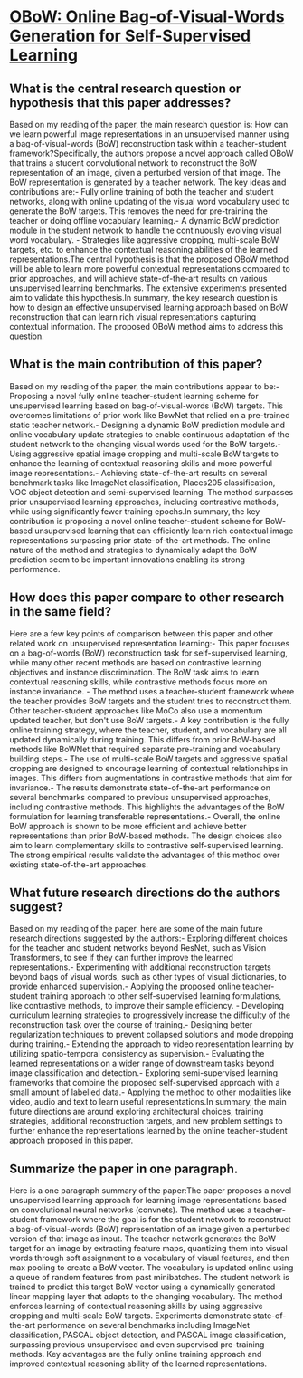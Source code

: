 # [OBoW: Online Bag-of-Visual-Words Generation for Self-Supervised Learning](https://arxiv.org/abs/2012.11552)

## What is the central research question or hypothesis that this paper addresses?

Based on my reading of the paper, the main research question is: How can we learn powerful image representations in an unsupervised manner using a bag-of-visual-words (BoW) reconstruction task within a teacher-student framework?Specifically, the authors propose a novel approach called OBoW that trains a student convolutional network to reconstruct the BoW representation of an image, given a perturbed version of that image. The BoW representation is generated by a teacher network. The key ideas and contributions are:- Fully online training of both the teacher and student networks, along with online updating of the visual word vocabulary used to generate the BoW targets. This removes the need for pre-training the teacher or doing offline vocabulary learning.- A dynamic BoW prediction module in the student network to handle the continuously evolving visual word vocabulary. - Strategies like aggressive cropping, multi-scale BoW targets, etc. to enhance the contextual reasoning abilities of the learned representations.The central hypothesis is that the proposed OBoW method will be able to learn more powerful contextual representations compared to prior approaches, and will achieve state-of-the-art results on various unsupervised learning benchmarks. The extensive experiments presented aim to validate this hypothesis.In summary, the key research question is how to design an effective unsupervised learning approach based on BoW reconstruction that can learn rich visual representations capturing contextual information. The proposed OBoW method aims to address this question.


## What is the main contribution of this paper?

Based on my reading of the paper, the main contributions appear to be:- Proposing a novel fully online teacher-student learning scheme for unsupervised learning based on bag-of-visual-words (BoW) targets. This overcomes limitations of prior work like BowNet that relied on a pre-trained static teacher network.- Designing a dynamic BoW prediction module and online vocabulary update strategies to enable continuous adaptation of the student network to the changing visual words used for the BoW targets.- Using aggressive spatial image cropping and multi-scale BoW targets to enhance the learning of contextual reasoning skills and more powerful image representations.- Achieving state-of-the-art results on several benchmark tasks like ImageNet classification, Places205 classification, VOC object detection and semi-supervised learning. The method surpasses prior unsupervised learning approaches, including contrastive methods, while using significantly fewer training epochs.In summary, the key contribution is proposing a novel online teacher-student scheme for BoW-based unsupervised learning that can efficiently learn rich contextual image representations surpassing prior state-of-the-art methods. The online nature of the method and strategies to dynamically adapt the BoW prediction seem to be important innovations enabling its strong performance.


## How does this paper compare to other research in the same field?

Here are a few key points of comparison between this paper and other related work on unsupervised representation learning:- This paper focuses on a bag-of-words (BoW) reconstruction task for self-supervised learning, while many other recent methods are based on contrastive learning objectives and instance discrimination. The BoW task aims to learn contextual reasoning skills, while contrastive methods focus more on instance invariance. - The method uses a teacher-student framework where the teacher provides BoW targets and the student tries to reconstruct them. Other teacher-student approaches like MoCo also use a momentum updated teacher, but don't use BoW targets.- A key contribution is the fully online training strategy, where the teacher, student, and vocabulary are all updated dynamically during training. This differs from prior BoW-based methods like BoWNet that required separate pre-training and vocabulary building steps.- The use of multi-scale BoW targets and aggressive spatial cropping are designed to encourage learning of contextual relationships in images. This differs from augmentations in contrastive methods that aim for invariance.- The results demonstrate state-of-the-art performance on several benchmarks compared to previous unsupervised approaches, including contrastive methods. This highlights the advantages of the BoW formulation for learning transferable representations.- Overall, the online BoW approach is shown to be more efficient and achieve better representations than prior BoW-based methods. The design choices also aim to learn complementary skills to contrastive self-supervised learning. The strong empirical results validate the advantages of this method over existing state-of-the-art approaches.


## What future research directions do the authors suggest?

Based on my reading of the paper, here are some of the main future research directions suggested by the authors:- Exploring different choices for the teacher and student networks beyond ResNet, such as Vision Transformers, to see if they can further improve the learned representations.- Experimenting with additional reconstruction targets beyond bags of visual words, such as other types of visual dictionaries, to provide enhanced supervision.- Applying the proposed online teacher-student training approach to other self-supervised learning formulations, like contrastive methods, to improve their sample efficiency. - Developing curriculum learning strategies to progressively increase the difficulty of the reconstruction task over the course of training.- Designing better regularization techniques to prevent collapsed solutions and mode dropping during training.- Extending the approach to video representation learning by utilizing spatio-temporal consistency as supervision.- Evaluating the learned representations on a wider range of downstream tasks beyond image classification and detection.- Exploring semi-supervised learning frameworks that combine the proposed self-supervised approach with a small amount of labelled data.- Applying the method to other modalities like video, audio and text to learn useful representations.In summary, the main future directions are around exploring architectural choices, training strategies, additional reconstruction targets, and new problem settings to further enhance the representations learned by the online teacher-student approach proposed in this paper.


## Summarize the paper in one paragraph.

Here is a one paragraph summary of the paper:The paper proposes a novel unsupervised learning approach for learning image representations based on convolutional neural networks (convnets). The method uses a teacher-student framework where the goal is for the student network to reconstruct a bag-of-visual-words (BoW) representation of an image given a perturbed version of that image as input. The teacher network generates the BoW target for an image by extracting feature maps, quantizing them into visual words through soft assignment to a vocabulary of visual features, and then max pooling to create a BoW vector. The vocabulary is updated online using a queue of random features from past minibatches. The student network is trained to predict this target BoW vector using a dynamically generated linear mapping layer that adapts to the changing vocabulary. The method enforces learning of contextual reasoning skills by using aggressive cropping and multi-scale BoW targets. Experiments demonstrate state-of-the-art performance on several benchmarks including ImageNet classification, PASCAL object detection, and PASCAL image classification, surpassing previous unsupervised and even supervised pre-training methods. Key advantages are the fully online training approach and improved contextual reasoning ability of the learned representations.
